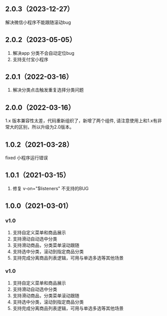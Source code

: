 ## 2.0.3（2023-12-27）
解决微信小程序不能跟随滚动bug
## 2.0.2（2023-05-05）
1. 解决app 分类不会自动定位bug
2. 支持支付宝小程序
## 2.0.1（2022-03-16）
1. 解决分类点击触发重复选择分类问题
## 2.0.0（2022-03-16）
1.x 版本兼容性太差，代码重新组织了，新增了两个组件<cp-goods-item><cp-goods-category-item>, 请注意使用上和1.x有非常大的区别，所以升级为2.0版本。
## 1.0.2（2021-03-28）
fixed 小程序运行错误
## 1.0.1（2021-03-15）
1. 修复 v-on="$listeners" 不支持的BUG
## 1.0.0（2021-03-01）
### v1.0
1. 支持自定义菜单和商品展示
2. 支持滑动自动选中分类
3. 支持滑动商品，分类菜单滚动跟随
4. 支持选中分类，滚动到指定商品分类
5. 支持完成分离商品列表逻辑，可用与单选多选等其他场景
### v1.0
1. 支持自定义菜单和商品展示
2. 支持滑动自动选中分类
3. 支持滑动商品，分类菜单滚动跟随
4. 支持选中分类，滚动到指定商品分类
5. 支持完成分离商品列表逻辑，可用与单选多选等其他场景